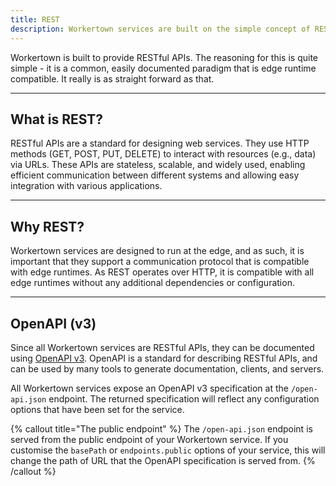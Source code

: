 ```yaml
---
title: REST
description: Workertown services are built on the simple concept of RESTful APIs.
---
```


Workertown is built to provide RESTful APIs. The reasoning for this is quite
simple - it is a common, easily documented paradigm that is edge runtime
compatible. It really is as straight forward as that.

---

## What is REST?

RESTful APIs are a standard for designing web services. They use HTTP methods
(GET, POST, PUT, DELETE) to interact with resources (e.g., data) via URLs. These
APIs are stateless, scalable, and widely used, enabling efficient communication
between different systems and allowing easy integration with various
applications.

---

## Why REST?

Workertown services are designed to run at the edge, and as such, it is
important that they support a communication protocol that is compatible with
edge runtimes. As REST operates over HTTP, it is compatible with all edge
runtimes without any additional dependencies or configuration.

---

## OpenAPI (v3)

Since all Workertown services are RESTful APIs, they can be documented using
[OpenAPI v3](https://swagger.io/specification/). OpenAPI is a standard for
describing RESTful APIs, and can be used by many tools to generate
documentation, clients, and servers.

All Workertown services expose an OpenAPI v3 specification at the
`/open-api.json` endpoint. The returned specification will reflect any
configuration options that have been set for the service.

{% callout title="The public endpoint" %}
The `/open-api.json` endpoint is served from the public endpoint of your
Workertown service. If you customise the `basePath` or `endpoints.public`
options of your service, this will change the path of URL that the OpenAPI
specification is served from.
{% /callout %}
